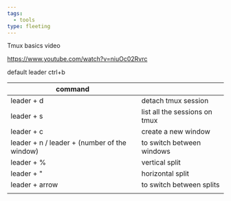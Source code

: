 ```yaml
---
tags:
  - tools
type: fleeting
---
```

Tmux basics video 

https://www.youtube.com/watch?v=niuOc02Rvrc

default leader ctrl+b

| command                                      |                               |
| -------------------------------------------- | ----------------------------- |
| leader + d                                   | detach tmux session           |
| leader + s                                   | list all the sessions on tmux |
| leader + c                                   | create a new window           |
| leader + n / leader + (number of the window) | to switch between windows     |
| leader + %                                   | vertical split                |
| leader + "                                   | horizontal split              |
| leader + arrow                               | to switch between splits      |
|                                              |                               |
